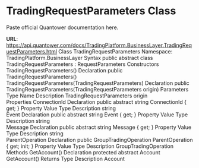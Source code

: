# TradingRequestParameters Class

Paste official Quantower documentation here.

**URL**: https://api.quantower.com/docs/TradingPlatform.BusinessLayer.TradingRequestParameters.html
Class TradingRequestParameters
Namespace: TradingPlatform.BusinessLayer
Syntax
public abstract class TradingRequestParameters : RequestParameters
Constructors
TradingRequestParameters()
Declaration
public TradingRequestParameters()
TradingRequestParameters(TradingRequestParameters)
Declaration
public TradingRequestParameters(TradingRequestParameters origin)
Parameters
Type	Name	Description
TradingRequestParameters	origin	
Properties
ConnectionId
Declaration
public abstract string ConnectionId { get; }
Property Value
Type	Description
string	
Event
Declaration
public abstract string Event { get; }
Property Value
Type	Description
string	
Message
Declaration
public abstract string Message { get; }
Property Value
Type	Description
string	
ParentOperation
Declaration
public GroupTradingOperation ParentOperation { get; init; }
Property Value
Type	Description
GroupTradingOperation	
Methods
GetAccount()
Declaration
protected abstract Account GetAccount()
Returns
Type	Description
Account	